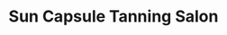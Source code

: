 ---
title: "Sun Capsule Tanning Salon"
url: /schenectady/sun-capsule-tanning-salon/
shop: beauty
---